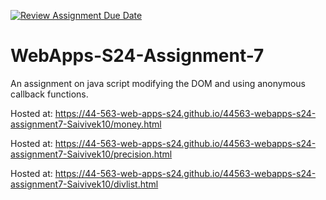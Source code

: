 [![Review Assignment Due Date](https://classroom.github.com/assets/deadline-readme-button-24ddc0f5d75046c5622901739e7c5dd533143b0c8e959d652212380cedb1ea36.svg)](https://classroom.github.com/a/cdqffI9o)
# WebApps-S24-Assignment-7
An assignment on java script modifying the DOM and using anonymous callback functions.

Hosted at: https://44-563-web-apps-s24.github.io/44563-webapps-s24-assignment7-Saivivek10/money.html

Hosted at: https://44-563-web-apps-s24.github.io/44563-webapps-s24-assignment7-Saivivek10/precision.html

Hosted at: https://44-563-web-apps-s24.github.io/44563-webapps-s24-assignment7-Saivivek10/divlist.html
